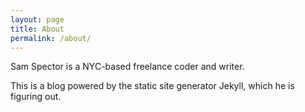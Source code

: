 ```yaml
---
layout: page
title: About
permalink: /about/
---
```


Sam Spector is a NYC-based freelance coder and writer.

This is a blog powered by the static site generator Jekyll, which he is figuring out. 
